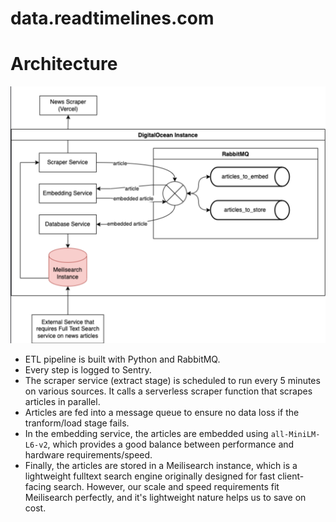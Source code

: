 # data.readtimelines.com

# Architecture

!["Architecture Diagram"](images/architecture.png)

- ETL pipeline is built with Python and RabbitMQ.
- Every step is logged to Sentry.
- The scraper service (extract stage) is scheduled to run every 5 minutes on various sources. It calls a serverless scraper function that scrapes articles in parallel.
- Articles are fed into a message queue to ensure no data loss if the tranform/load stage fails.
- In the embedding service, the articles are embedded using `all-MiniLM-L6-v2`, which provides a good balance between performance and hardware requirements/speed.
- Finally, the articles are stored in a Meilisearch instance, which is a lightweight fulltext search engine originally designed for fast client-facing search. However, our scale and speed requirements fit Meilisearch perfectly, and it's lightweight nature helps us to save on cost.
